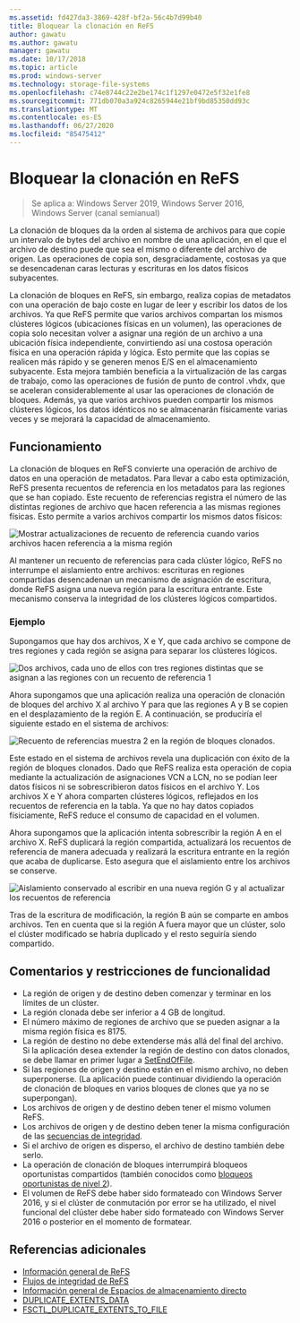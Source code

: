 ```yaml
---
ms.assetid: fd427da3-3869-428f-bf2a-56c4b7d99b40
title: Bloquear la clonación en ReFS
author: gawatu
ms.author: gawatu
manager: gawatu
ms.date: 10/17/2018
ms.topic: article
ms.prod: windows-server
ms.technology: storage-file-systems
ms.openlocfilehash: c74e8744c22e2be174c1f1297e0472e5f32e1fe8
ms.sourcegitcommit: 771db070a3a924c8265944e21bf9bd85350dd93c
ms.translationtype: MT
ms.contentlocale: es-ES
ms.lasthandoff: 06/27/2020
ms.locfileid: "85475412"
---
```

# <a name="block-cloning-on-refs"></a>Bloquear la clonación en ReFS

>Se aplica a: Windows Server 2019, Windows Server 2016, Windows Server (canal semianual)

La clonación de bloques da la orden al sistema de archivos para que copie un intervalo de bytes del archivo en nombre de una aplicación, en el que el archivo de destino puede que sea el mismo o diferente del archivo de origen. Las operaciones de copia son, desgraciadamente, costosas ya que se desencadenan caras lecturas y escrituras en los datos físicos subyacentes.

La clonación de bloques en ReFS, sin embargo, realiza copias de metadatos con una operación de bajo coste en lugar de leer y escribir los datos de los archivos. Ya que ReFS permite que varios archivos compartan los mismos clústeres lógicos (ubicaciones físicas en un volumen), las operaciones de copia solo necesitan volver a asignar una región de un archivo a una ubicación física independiente, convirtiendo así una costosa operación física en una operación rápida y lógica. Esto permite que las copias se realicen más rápido y se generen menos E/S en el almacenamiento subyacente. Esta mejora también beneficia a la virtualización de las cargas de trabajo, como las operaciones de fusión de punto de control .vhdx, que se aceleran considerablemente al usar las operaciones de clonación de bloques. Además, ya que varios archivos pueden compartir los mismos clústeres lógicos, los datos idénticos no se almacenarán físicamente varias veces y se mejorará la capacidad de almacenamiento.

## <a name="how-it-works"></a>Funcionamiento

La clonación de bloques en ReFS convierte una operación de archivo de datos en una operación de metadatos. Para llevar a cabo esta optimización, ReFS presenta recuentos de referencia en los metadatos para las regiones que se han copiado. Este recuento de referencias registra el número de las distintas regiones de archivo que hacen referencia a las mismas regiones físicas. Esto permite a varios archivos compartir los mismos datos físicos:

![Mostrar actualizaciones de recuento de referencia cuando varios archivos hacen referencia a la misma región](media/ref-count-example.gif)

Al mantener un recuento de referencias para cada clúster lógico, ReFS no interrumpe el aislamiento entre archivos: escrituras en regiones compartidas desencadenan un mecanismo de asignación de escritura, donde ReFS asigna una nueva región para la escritura entrante. Este mecanismo conserva la integridad de los clústeres lógicos compartidos.

### <a name="example"></a>Ejemplo
Supongamos que hay dos archivos, X e Y, que cada archivo se compone de tres regiones y cada región se asigna para separar los clústeres lógicos.

![Dos archivos, cada uno de ellos con tres regiones distintas que se asignan a las regiones con un recuento de referencia 1](media/block-clone-1.png)

Ahora supongamos que una aplicación realiza una operación de clonación de bloques del archivo X al archivo Y para que las regiones A y B se copien en el desplazamiento de la región E. A continuación, se produciría el siguiente estado en el sistema de archivos:

![Recuento de referencias muestra 2 en la región de bloques clonados.](media/block-clone-2.png)

Este estado en el sistema de archivos revela una duplicación con éxito de la región de bloques clonados. Dado que ReFS realiza esta operación de copia mediante la actualización de asignaciones VCN a LCN, no se podían leer datos físicos ni se sobrescribieron datos físicos en el archivo Y. Los archivos X e Y ahora comparten clústeres lógicos, reflejados en los recuentos de referencia en la tabla. Ya que no hay datos copiados físiciamente, ReFS reduce el consumo de capacidad en el volumen.

Ahora supongamos que la aplicación intenta sobrescribir la región A en el archivo X. ReFS duplicará la región compartida, actualizará los recuentos de referencia de manera adecuada y realizará la escritura entrante en la región que acaba de duplicarse. Esto asegura que el aislamiento entre los archivos se conserve.

![Aislamiento conservado al escribir en una nueva región G y al actualizar los recuentos de referencia](media/block-clone-3.png)

Tras de la escritura de modificación, la región B aún se comparte en ambos archivos. Ten en cuenta que si la región A fuera mayor que un clúster, solo el clúster modificado se habría duplicado y el resto seguiría siendo compartido.


## <a name="functionality-restrictions-and-remarks"></a>Comentarios y restricciones de funcionalidad
- La región de origen y de destino deben comenzar y terminar en los límites de un clúster.
- La región clonada debe ser inferior a 4 GB de longitud.
- El número máximo de regiones de archivo que se pueden asignar a la misma región física es 8175.
- La región de destino no debe extenderse más allá del final del archivo. Si la aplicación desea extender la región de destino con datos clonados, se debe llamar en primer lugar a [SetEndOfFile](https://msdn.microsoft.com/library/windows/desktop/aa365531(v=vs.85).aspx).
- Si las regiones de origen y destino están en el mismo archivo, no deben superponerse. (La aplicación puede continuar dividiendo la operación de clonación de bloques en varios bloques de clones que ya no se superpongan).
- Los archivos de origen y de destino deben tener el mismo volumen ReFS.
- Los archivos de origen y de destino deben tener la misma configuración de las [secuencias de integridad](https://msdn.microsoft.com/library/windows/desktop/gg258117(v=vs.85).aspx).
- Si el archivo de origen es disperso, el archivo de destino también debe serlo.
- La operación de clonación de bloques interrumpirá bloqueos oportunistas compartidos (también conocidos como [bloqueos oportunistas de nivel 2](https://msdn.microsoft.com/library/windows/desktop/aa365713(v=vs.85).aspx)).
- El volumen de ReFS debe haber sido formateado con Windows Server 2016, y si el clúster de conmutación por error se ha utilizado, el nivel funcional del clúster debe haber sido formateado con Windows Server 2016 o posterior en el momento de formatear.

## <a name="additional-references"></a>Referencias adicionales

-   [Información general de ReFS](refs-overview.md)
-   [Flujos de integridad de ReFS](integrity-streams.md)
-   [Información general de Espacios de almacenamiento directo](../storage-spaces/storage-spaces-direct-overview.md)
-   [DUPLICATE_EXTENTS_DATA](https://msdn.microsoft.com/library/windows/desktop/mt590821(v=vs.85).aspx)
-   [FSCTL_DUPLICATE_EXTENTS_TO_FILE](https://msdn.microsoft.com/library/windows/desktop/mt590823(v=vs.85).aspx)

